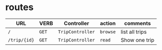 # routes

| URL | VERB | Controller | action | comments |
|---|---|---|---|---|
| `/` | `GET` | `TripController` | `browse` | list all trips |
| `/trip/{id}` | `GET` | `TripController` | `read` | Show one trip |
